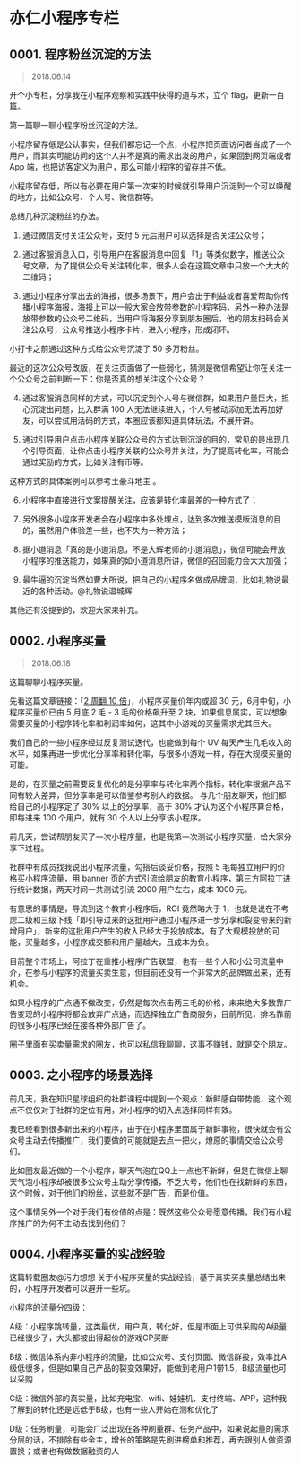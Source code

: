 # 亦仁小程序专栏
## 0001. 程序粉丝沉淀的方法
> 2018.06.14

开个小专栏，分享我在小程序观察和实践中获得的道与术，立个 flag，更新一百篇。 

第一篇聊一聊小程序粉丝沉淀的方法。

小程序留存低是公认事实，但我们都忘记一个点，小程序把页面访问者当成了一个用户，而其实可能访问的这个人并不是真的需求出发的用户，如果回到网页端或者 App 端，也把访客定义为用户，那么可能小程序的留存并不低。

小程序留存低，所以有必要在用户第一次来的时候就引导用户沉淀到一个可以唤醒的地方，比如公众号、个人号、微信群等。 

总结几种沉淀粉丝的办法。

1. 通过微信支付关注公众号，支付 5 元后用户可以选择是否关注公众号；

2. 通过客服消息入口，引导用户在客服消息中回复「1」等类似数字，推送公众号文章，为了提供公众号关注转化率，很多人会在这篇文章中只放一个大大的二维码；

3. 通过小程序分享出去的海报，很多场景下，用户会出于利益或者喜爱帮助你传播小程序海报，海报上可以一般大家会放带参数的小程序码，另外一种办法是放带参数的公众号二维码，当用户将海报分享到朋友圈后，他的朋友扫码会关注公众号，公众号推送小程序卡片，进入小程序，形成闭环。 

小打卡之前通过这种方式给公众号沉淀了 50 多万粉丝。 

最近的这次公众号改版，在关注页面做了一些弱化，猜测是微信希望让你在关注一个公众号之前判断一下：你是否真的想关注这个公众号？ 

4. 通过客服消息同样的方式，可以沉淀到个人号与微信群，如果用户量巨大，担心沉淀出问题，比入群满 100 人无法继续进入，个人号被动添加无法再加好友，可以尝试用活码的方式，本圈应该都知道具体玩法，不展开讲。

5. 通过引导用户点击小程序关联公众号的方式达到沉淀的目的，常见的是出现几个引导页面，让你点击小程序关联的公众号并关注，为了提高转化率，可能会通过奖励的方式，比如关注有币等。

这种方式的具体案例可以参考土豪斗地主 。

6. 小程序中直接进行文案提醒关注，应该是转化率最差的一种方式了；

7. 另外很多小程序开发者会在小程序中多处埋点，达到多次推送模版消息的目的，虽然用户体验差一些，也不失为一种方法；

8. 据小道消息「真的是小道消息，不是大辉老师的小道消息」，微信可能会开放小程序的推送能力，如果真的如小道消息所讲，微信的召回能力会大大加强；

9. 最牛逼的沉淀当然如曹大所说，把自己的小程序名做成品牌词，比如礼物说最近的各种活动。@礼物说温城辉  

其他还有没提到的，欢迎大家来补充。

## 0002. 小程序买量
> 2018.06.18

这篇聊聊小程序买量。 

先看这篇文章链接：「[2 周翻 10 倍](https://mp.weixin.qq.com/s/b8w2tddPjm2cQQEwVTbdvg)」，小程序买量价年内或超 30 元，6月中旬，小程序买量价已由 5 月底 2 毛 - 3 毛的价格飙升至 2 块，如果信息属实，可以想象需要买量的小程序转化率和利润率如何，这其中小游戏的买量需求尤其巨大。

我们自己的一些小程序经过反复测试迭代，也能做到每个 UV 每天产生几毛收入的水平，如果再进一步优化分享率和转化率，与很多小游戏一样，存在大规模买量的可能。 

是的，在买量之前需要反复优化的是分享率与转化率两个指标，转化率根据产品不同有较大差异，但分享率是可以借鉴参考别人的数据。 与几个朋友聊天，他们都给自己的小程序定了 30% 以上的分享率，高于 30% 才认为这个小程序算合格，即每进来 100 个用户，就有 30 个人以上分享该小程序。 

前几天，尝试帮朋友买了一次小程序量，也是我第一次测试小程序买量，给大家分享下过程。 

社群中有成员找我说出小程序流量，勾搭后谈妥价格，按照 5 毛每独立用户的价格买小程序流量，用 banner 页的方式引流给朋友的教育小程序，第三方阿拉丁进行统计数据，两天时间一共测试引流 2000 用户左右，成本 1000 元。

有意思的事情是，导流到这个教育小程序后，ROI 竟然略大于 1，也就是说在不考虑二级和三级下线「即引导过来的这批用户通过小程序进一步分享和裂变带来的新增用户」，新来的这批用户产生的收入已经大于投放成本，有了大规模投放的可能，买量越多，小程序成交额和用户量越大，且成本为负。 

目前整个市场上，阿拉丁在重推小程序广告联盟，也有一些个人和小公司流量中介，在参与小程序的流量买卖生意，但目前还没有一个非常大的品牌做出来，还有机会。 

如果小程序的广点通不做改变，仍然是每次点击两三毛的价格，未来绝大多数靠广告变现的小程序将都会放弃广点通，而选择独立广告商服务，目前所见，排名靠前的很多小程序已经在接各种外部广告了。 

圈子里面有买卖量需求的圈友，也可以私信我聊聊，这事不赚钱，就是交个朋友。 

## 0003. 之小程序的场景选择

前几天，我在知识星球组织的社群课程中提到一个观点：新鲜感自带势能，这个观点不仅仅对于社群的定位有用，对小程序的切入点选择同样有效。 

我已经看到很多新出来的小程序，由于在小程序里面属于新鲜事物，很快就会有公众号主动去传播推广，我们要做的可能就是去点一把火，燎原的事情交给公众号们。 

比如圈友最近做的一个小程序，聊天气泡在QQ上一点也不新鲜，但是在微信上聊天气泡小程序却被很多公众号主动分享传播，不乏大号，他们也在找新鲜的东西，这个时候，对于他们的粉丝，这些就不是广告，而是价值。

这个事情另外一个对于我们有价值的点是：既然这些公众号愿意传播，我们有小程序推广的为何不主动去找到他们？

## 0004. 小程序买量的实战经验

这篇转载圈友@污力想想  关于小程序买量的实战经验，基于真实买卖量总结出来的，小程序开发者可以避开一些坑。

小程序的流量分四级：

A级：小程序跳转量，这类最优，用户真，转化好，但是市面上可供采购的A级量已经很少了，大头都被出得起价的游戏CP买断

B级：微信体系内非小程序的流量，比如公众号、支付页面、微信群投，效率比A级低很多，但是如果自己产品的裂变效果好，能做到老用户1带1.5，B级流量也可以采购

C级：微信外部的真实量，比如充电宝、wifi、娃娃机、支付终端、APP，这种我了解到的转化还是远低于B级，也有一些人开始在测和优化了

D级：任务刷量，可能会广泛出现在各种刷量群、任务产品中，如果说起量的需求分层的话，不排除有些金主，增长的策略是先刷进榜单和推荐，再去跟别人做资源置换；或者也有做数据融资的人


